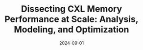 ---
title: "Dissecting CXL Memory Performance at Scale: Analysis, Modeling, and Optimization"
authors: ["Jinshu Liu", "Hamid Hadian", "Hanchen Xu", "Daniel S. Berger", "Huaicheng Li"]
date: 2024-09-01
publication_types: ["3"]
publication: "arXiv preprint arXiv:2409.14317"
publication_short: "arXiv:2409.14317"
abstract: ""
featured: false
image:
  caption: ""
  focal_point: ""
  preview_only: false
url_pdf: "https://arxiv.org/pdf/2409.14317.pdf"
url_code: ""
url_slides: ""
url_video: ""
url_dataset: ""
url_poster: ""
url_source: ""
math: false
highlight: false
projects: []
slides: ""
--- 